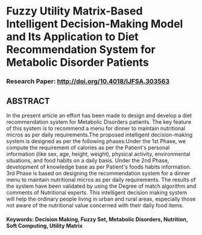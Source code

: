 # Fuzzy Utility Matrix-Based Intelligent Decision-Making Model and Its Application to Diet Recommendation System for Metabolic Disorder Patients

### Research Paper: http://doi.org/10.4018/IJFSA.303563

## ABSTRACT
In the present article an effort has been made to design and develop a diet recommendation system for Metabolic Disorders patients. The key feature of this system is to recommend a menu for dinner to maintain nutritional micros as per daily requirements.The proposed intelligent decision-making system is designed as per the following phases:Under the 1st Phase, we compute the requirement of calories as per the Patient's personal information (like sex, age, height, weight), physical activity, environmental situations, and food habits on a daily basis. Under the 2nd Phase, development of knowledge base as per Patient's foods habits information. 3rd Phase is based on designing the recommendation system for a dinner menu to maintain nutritional micros as per daily requirements. The results of the system have been validated by using the Degree of match algorithm and comments of Nutritional experts. This intelligent decision making system will help the ordinary people living in urban and rural areas, especially those not aware of the nutritional value concerned with their daily food items.

#### Keywords: Decision Making, Fuzzy Set, Metabolic Disorders, Nutrition, Soft Computing, Utility Matrix

